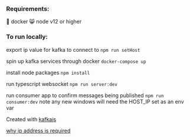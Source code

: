 
### Requirements:
 📇 docker
 😸 node v12 or higher


### To run locally:
export ip value for kafka to connect to
`npm run setHost`

spin up kafka services through docker
`docker-compose up`

install node packages
`npm install`

run typescript websocket
`npm run server:dev`

run consumer app to confirm messages being published
`npm run consumer:dev`
note any new windows will need the HOST_IP set as an env var

Created with [kafkajs](https://kafka.js.org/)



[why ip address is required](https://github.com/wurstmeister/kafka-docker/wiki/Connectivity)
